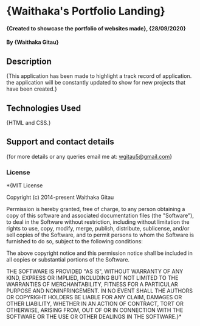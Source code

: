 # {Waithaka's Portfolio Landing}
#### {Created to showcase the portfolio of websites made}, {28/09/2020}
#### By **{Waithaka Gitau}**
## Description
{This application has been made to highlight a track record of application. the application will be constantly updated to show for new projects that have been created.}
## Technologies Used
{HTML and CSS.}
## Support and contact details
{for more details or any queries email me at: wgitau5@gmail.com}
### License
*{MIT License

Copyright (c) 2014-present Waithaka Gitau

Permission is hereby granted, free of charge, to any person obtaining
a copy of this software and associated documentation files (the
"Software"), to deal in the Software without restriction, including
without limitation the rights to use, copy, modify, merge, publish,
distribute, sublicense, and/or sell copies of the Software, and to
permit persons to whom the Software is furnished to do so, subject to
the following conditions:

The above copyright notice and this permission notice shall be
included in all copies or substantial portions of the Software.

THE SOFTWARE IS PROVIDED "AS IS", WITHOUT WARRANTY OF ANY KIND,
EXPRESS OR IMPLIED, INCLUDING BUT NOT LIMITED TO THE WARRANTIES OF
MERCHANTABILITY, FITNESS FOR A PARTICULAR PURPOSE AND
NONINFRINGEMENT. IN NO EVENT SHALL THE AUTHORS OR COPYRIGHT HOLDERS BE
LIABLE FOR ANY CLAIM, DAMAGES OR OTHER LIABILITY, WHETHER IN AN ACTION
OF CONTRACT, TORT OR OTHERWISE, ARISING FROM, OUT OF OR IN CONNECTION
WITH THE SOFTWARE OR THE USE OR OTHER DEALINGS IN THE SOFTWARE.}*
